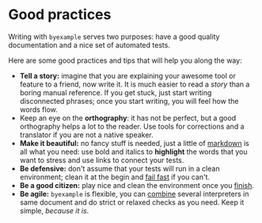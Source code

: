 # Good practices

Writing with `byexample` serves two purposes: have a good quality
documentation and a nice set of automated tests.

Here are some good practices and tips that will help you along the way:

 - **Tell a story:** imagine that you are explaining your awesome tool or
   feature to a friend, now write it. It is much easier to read a *story*
   than a boring manual reference. If you get stuck, just start
   writing disconnected phrases; once you start writing, you will feel
   how the words flow.
 - Keep an eye on the **orthography**: it has not be perfect, but a good
   orthography helps a lot to the reader. Use tools for corrections and
   a translator if you are not a native speaker.
 - **Make it beautiful:** no fancy stuff is needed, just a little of
   [markdown](https://en.wikipedia.org/wiki/Hyperlink) is all what you need:
   use bold and italics to **highlight** the words that you want to stress and
   use links to connect your tests.
 - **Be defensive:** don't assume that your tests will run in a clean
   environment; clean it at the begin and
   [fail fast](https://byexamples.github.io/byexample/basic/setup-and-tear-down)
   if you can't.
 - **Be a good citizen:** play nice and clean the environment once you
   [finish](https://byexamples.github.io/byexample/basic/setup-and-tear-down).
 - **Be agile:** `byexample` is flexible, you can
   [combine](https://byexamples.github.io/byexample/recipes/advanced-checks)
   several interpreters in same document and do strict or relaxed checks as you
   need. Keep it simple, *because it is*.
